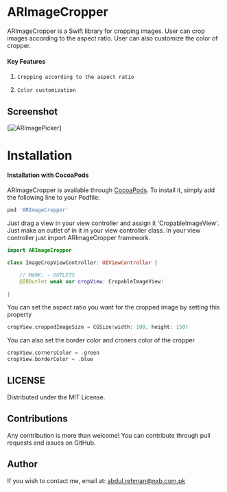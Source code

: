 # ARImageCropper

ARImageCropper is a Swift library for cropping images. User can crop images according to the aspect ratio. User can also customize the color of cropper.

#### Key Features

1) `Cropping according to the aspect ratio`

2) `Color customization`

## Screenshot
[![ARImagePicker](https://github.com/manii9894/ARImageCropper/blob/master/Screenshot/demo.gif)]

Installation
==========================

#### Installation with CocoaPods

ARImageCropper is available through [CocoaPods](http://cocoapods.org). To install
it, simply add the following line to your Podfile:

```ruby
pod 'ARImageCropper'
```

Just drag a view in your view controller and assign it 'CropableImageView'. Just make an outlet of in it in your view controller class.
In your view controller just import ARImageCropper framework.

```swift
import ARImageCropper

class ImageCropViewController: UIViewController {

    // MARK: - OUTLETS
    @IBOutlet weak var cropView: CropableImageView!
    
}
```
You can set the aspect ratio you want for the cropped image by setting this property
```swift
cropView.croppedImageSize = CGSize(width: 100, height: 150)
```

You can also set the border color and croners color of the cropper

```swift
cropView.cornersColor = .green
cropView.borderColor = .blue
```

LICENSE
---
Distributed under the MIT License.

Contributions
---
Any contribution is more than welcome! You can contribute through pull requests and issues on GitHub.

Author
---
If you wish to contact me, email at: abdul.rehman@nxb.com.pk
